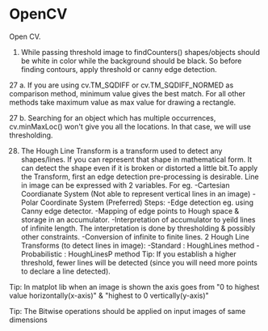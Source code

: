 # OpenCV
Open CV.

1. While passing threshold image to findCounters() shapes/objects should be white in color while the background should be black. So before    finding contours, apply threshold or canny edge detection.

27 a. If you are using cv.TM_SQDIFF or cv.TM_SQDIFF_NORMED as comparison method, minimum value gives the best match. For all other methods       take maximum value as max value for drawing a rectangle.

27 b. Searching for an object which has multiple occurrences, cv.minMaxLoc() won't give you all the locations. In that case, we       will       use thresholding.

28. The Hough Line Transform is a transform used to detect any shapes/lines. If you can represent that shape in mathematical form. It can     detect the shape even if it is broken or distorted a little bit.To apply the Transform, first an edge detection pre-processing             is desirable.
    Line in image can be expressed with 2 variables. For eg.
    -Cartesian Coordianate System (Not able to represent vertical lines in an image) 
    -Polar Coordinate System (Preferred)
    Steps:
    -Edge detection eg. using Canny edge detector.
    -Mapping of edge points to Hough space & storage in an accumulator.
    -Interpretation of accumulator to yeild lines of infinite length. The interpretation is done by thresholding & possibly other              constraints.
    -Conversion of infinite to finite lines.
    2 Hough Line Transforms (to detect lines in image):
    -Standard : HoughLines method
    -Probabilistic : HoughLinesP method
    Tip: If you establish a higher threshold, fewer lines will be detected (since you will need more points to declare a line detected).

Tip: In matplot lib when an image is shown the axis goes from "0 to highest value horizontally(x-axis)" & "highest to 0 vertically(y-axis)"

Tip: The Bitwise operations should be applied on input images of same dimensions
